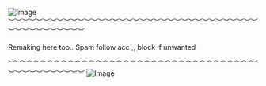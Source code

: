   ![Image](https://github.com/user-attachments/assets/1f675a98-c1b2-4163-9f70-9c6bded685bb)
  ︶︶︶︶︶︶︶︶︶︶︶︶︶︶︶︶︶︶︶︶︶︶︶︶︶︶︶︶︶︶︶︶︶︶︶︶︶︶︶︶︶︶︶︶︶︶︶
    
  Remaking here too.. 
 Spam follow acc ,, block if unwanted
                       
 ︶︶︶︶︶︶︶︶︶︶︶︶︶︶︶︶︶︶︶︶︶︶︶︶︶︶︶︶︶︶︶︶︶︶︶︶︶︶︶︶︶︶︶︶︶︶︶
![Image](https://github.com/user-attachments/assets/91946149-b3ac-4141-b596-c90f6473e94d)
